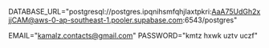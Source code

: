 DATABASE_URL="postgresql://postgres.ipqnihsmfqhjlaxtpkri:AaA75UdGh2xjjCAM@aws-0-ap-southeast-1.pooler.supabase.com:6543/postgres"

EMAIL="kamalz.contacts@gmail.com"
PASSWORD="kmtz hxwk uztv uczf"
